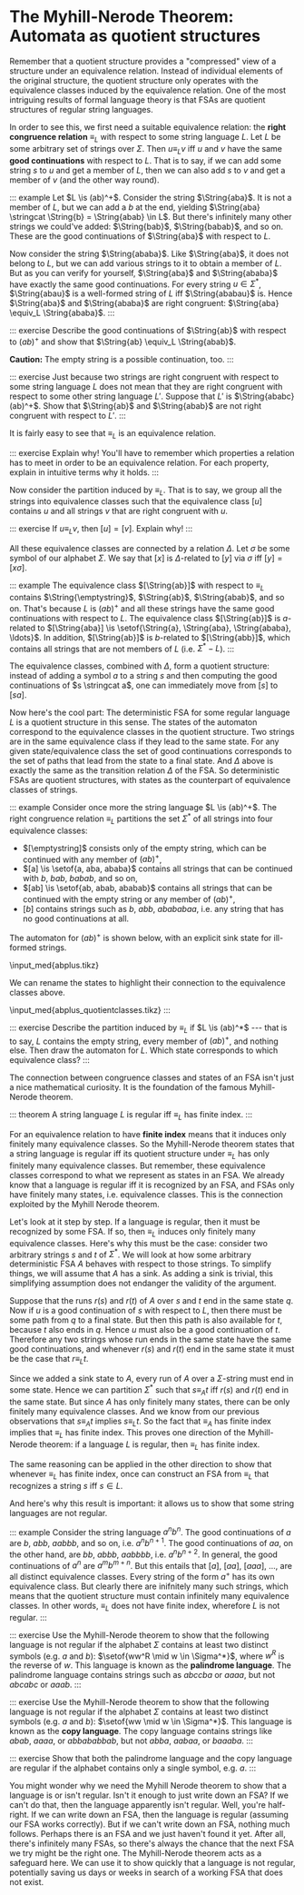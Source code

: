 # The Myhill-Nerode Theorem: Automata as quotient structures

Remember that a quotient structure provides a "compressed" view of a structure under an equivalence relation.
Instead of individual elements of the original structure, the quotient structure only operates with the equivalence classes induced by the equivalence relation.
One of the most intriguing results of formal language theory is that FSAs are quotient structures of regular string languages.

In order to see this, we first need a suitable equivalence relation: the **right congruence relation** $\equiv_L$ with respect to some string language $L$.
Let $L$ be some arbitrary set of strings over $\Sigma$.
Then $u \equiv_L v$ iff $u$ and $v$ have the same **good continuations** with respect to $L$.
That is to say, if we can add some string $s$ to $u$ and get a member of $L$, then we can also add $s$ to $v$ and get a member of $v$ (and the other way round).

::: example
Let $L \is (ab)^+$.
Consider the string $\String{aba}$.
It is not a member of $L$, but we can add a $b$ at the end, yielding $\String{aba} \stringcat \String{b} = \String{abab} \in L$.
But there's infinitely many other strings we could've added: $\String{bab}$, $\String{babab}$, and so on.
These are the good continuations of $\String{aba}$ with respect to $L$.


Now consider the string $\String{ababa}$.
Like $\String{aba}$, it does not belong to $L$, but we can add various strings to it to obtain a member of $L$.
But as you can verify for yourself, $\String{aba}$ and $\String{ababa}$ have exactly the same good continuations.
For every string $u \in \Sigma^*$, $\String{abau}$ is a well-formed string of $L$ iff $\String{ababau}$ is.
Hence $\String{aba}$ and $\String{ababa}$ are right congruent: $\String{aba} \equiv_L \String{ababa}$.
:::

::: exercise
Describe the good continuations of $\String{ab}$ with respect to $(ab)^+$ and show that $\String{ab} \equiv_L \String{abab}$.


**Caution:** The empty string is a possible continuation, too.
:::

::: exercise
Just because two strings are right congruent with respect to some string language $L$ does not mean that they are right congruent with respect to some other string language $L'$.
Suppose that $L'$ is $\String{ababc}(ab)^+$.
Show that $\String{ab}$ and $\String{abab}$ are not right congruent with respect to $L'$.
:::

It is fairly easy to see that $\equiv_L$ is an equivalence relation.

::: exercise
Explain why!
You'll have to remember which properties a relation has to meet in order to be an equivalence relation.
For each property, explain in intuitive terms why it holds.
:::

Now consider the partition induced by $\equiv_L$.
That is to say, we group all the strings into equivalence classes such that the equivalence class $[u]$ contains $u$ and all strings $v$ that are right congruent with $u$.

::: exercise
If $u \equiv_L v$, then $[u] = [v]$.
Explain why!
:::

All these equivalence classes are connected by a relation $\Delta$.
Let $\sigma$ be some symbol of our alphabet $\Sigma$.
We say that $[x]$ is $\Delta$-related to $[y]$ via $\sigma$ iff $[y] = [x \sigma]$.

::: example
The equivalence class $[\String{ab}]$ with respect to $\equiv_L$ contains $\String{\emptystring}$, $\String{ab}$, $\String{abab}$, and so on.
That's because $L$ is $(ab)^+$ and all these strings have the same good continuations with respect to $L$.
The equivalence class $[\String{ab}]$ is $a$-related to $[\String{aba}] \is \setof{\String{a}, \String{aba}, \String{ababa}, \ldots}$.
In addition, $[\String{ab}]$ is $b$-related to $[\String{abb}]$, which contains all strings that are not members of $L$ (i.e. $\Sigma^* - L$).
:::

The equivalence classes, combined with $\Delta$, form a quotient structure: instead of adding a symbol $a$ to a string $s$ and then computing the good continuations of $s \stringcat a$, one can immediately move from $[s]$ to $[sa]$.

Now here's the cool part:
The deterministic FSA for some regular language $L$ is a quotient structure in this sense.
The states of the automaton correspond to the equivalence classes in the quotient structure.
Two strings are in the same equivalence class if they lead to the same state.
For any given state/equivalence class the set of good continuations corresponds to the set of paths that lead from the state to a final state.
And $\Delta$ above is exactly the same as the transition relation $\Delta$ of the FSA.
So deterministic FSAs are quotient structures, with states as the counterpart of equivalence classes of strings.

::: example
Consider once more the string language $L \is (ab)^+$.
The right congruence relation $\equiv_L$ partitions the set $\Sigma^*$ of all strings into four equivalence classes:


- $[\emptystring]$ consists only of the empty string, which can be continued with any member of $(ab)^+$,
- $[a] \is \setof{a, aba, ababa}$ contains all strings that can be continued with $b$, $bab$, $babab$, and so on,
- $[ab] \is \setof{ab, abab, ababab}$ contains all strings that can be continued with the empty string or any member of $(ab)^+$,
- $[b]$ contains strings such as $b$, $abb$, $abababaa$, i.e. any string that has no good continuations at all.


The automaton for $(ab)^+$ is shown below, with an explicit sink state for ill-formed strings.

\input_med{abplus.tikz}

We can rename the states to highlight their connection to the equivalence classes above.

\input_med{abplus_quotientclasses.tikz}
:::

::: exercise
Describe the partition induced by $\equiv_L$ if $L \is (ab)^*$ --- that is to say, $L$ contains the empty string, every member of $(ab)^+$, and nothing else.
Then draw the automaton for $L$.
Which state corresponds to which equivalence class?
:::

The connection between congruence classes and states of an FSA isn't just a nice mathematical curiosity.
It is the foundation of the famous Myhill-Nerode theorem.

::: theorem
A string language $L$ is regular iff $\equiv_L$ has finite index.
:::

For an equivalence relation to have **finite index** means that it induces only finitely many equivalence classes.
So the Myhill-Nerode theorem states that a string language is regular iff its quotient structure under $\equiv_L$ has only finitely many equivalence classes.
But remember, these equivalence classes correspond to what we represent as states in an FSA. 
We already know that a language is regular iff it is recognized by an FSA, and FSAs only have finitely many states, i.e. equivalence classes.
This is the connection exploited by the Myhill Nerode theorem.

Let's look at it step by step.
If a language is regular, then it must be recognized by some FSA.
If so, then $\equiv_L$ induces only finitely many equivalence classes.
Here's why this must be the case: consider two arbitrary strings $s$ and $t$ of $\Sigma^*$.
We will look at how some arbitrary deterministic FSA $A$ behaves with respect to those strings.
To simplify things, we will assume that $A$ has a sink.
As adding a sink is trivial, this simplifying assumption does not endanger the validity of the argument.

Suppose that the runs $r(s)$ and $r(t)$ of $A$ over $s$ and $t$ end in the same state $q$.
Now if $u$ is a good continuation of $s$ with respect to $L$, then there must be some path from $q$ to a final state.
But then this path is also available for $t$, because $t$ also ends in $q$.
Hence $u$ must also be a good continuation of $t$.
Therefore any two strings whose run ends in the same state have the same good continuations, and whenever $r(s)$ and $r(t)$ end in the same state it must be the case that $r \equiv_L t$.

Since we added a sink state to $A$, every run of $A$ over a $\Sigma$-string must end in some state.
Hence we can partition $\Sigma^*$ such that $s \equiv_A t$ iff $r(s)$ and $r(t)$ end in the same state.
But since $A$ has only finitely many states, there can be only finitely many equivalence classes.
And we know from our previous observations that $s \equiv_A t$ implies $s \equiv_L t$.
So the fact that $\equiv_A$ has finite index implies that $\equiv_L$ has finite index.
This proves one direction of the Myhill-Nerode theorem: if a language $L$ is regular, then $\equiv_L$ has finite index.

The same reasoning can be applied in the other direction to show that whenever $\equiv_L$ has finite index, once can construct an FSA from $\equiv_L$ that recognizes a string $s$ iff $s \in L$.

And here's why this result is important: it allows us to show that some string languages are not regular.

::: example
Consider the string language $a^n b^n$.
The good continuations of $a$ are $b$, $abb$, $aabbb$, and so on, i.e. $a^n b^{n+1}$.
The good continuations of $aa$, on the other hand, are $bb$, $abbb$, $aabbbb$, i.e. $a^n b^{n+2}$.
In general, the good continuations of $a^n$ are $a^m b^{m+n}$.
But this entails that $[a]$, $[aa]$, $[aaa]$, ..., are all distinct equivalence classes.
Every string of the form $a^+$ has its own equivalence class.
But clearly there are inifnitely many such strings, which means that the quotient structure must contain infinitely many equivalence classes.
In other words, $\equiv_L$ does not have finite index, wherefore $L$ is not regular.
:::

::: exercise
Use the Myhill-Nerode theorem to show that the following language is not regular if the alphabet $\Sigma$ contains at least two distinct symbols (e.g. $a$ and $b$):
$\setof{ww^R \mid w \in \Sigma^*}$, where $w^R$ is the reverse of $w$.
This language is known as the **palindrome language**.
The palindrome language contains strings such as $abccba$ or $aaaa$, but not $abcabc$ or $aaab$.
:::

::: exercise
Use the Myhill-Nerode theorem to show that the following language is not regular if the alphabet $\Sigma$ contains at least two distinct symbols (e.g. $a$ and $b$):
$\setof{ww \mid w \in \Sigma^*}$.
This language is known as the **copy language**.
The copy language contains strings like $abab$, $aaaa$, or $abbababbab$, but not $abba$, $aabaa$, or $baaaba$.
:::

::: exercise
Show that both the palindrome language and the copy language are regular if the alphabet contains only a single symbol, e.g. $a$.
:::

You might wonder why we need the Myhill Nerode theorem to show that a language is or isn't regular.
Isn't it enough to just write down an FSA?
If we can't do that, then the language apparently isn't regular.
Well, you're half-right.
If we can write down an FSA, then the language is regular (assuming our FSA works correctly).
But if we can't write down an FSA, nothing much follows.
Perhaps there is an FSA and we just haven't found it yet.
After all, there's infinitely many FSAs, so there's always the chance that the next FSA we try might be the right one.
The Myhill-Nerode theorem acts as a safeguard here.
We can use it to show quickly that a language is not regular, potentially saving us days or weeks in search of a working FSA that does not exist.
